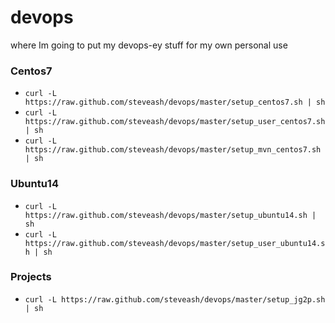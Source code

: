 # devops
where Im going to put my devops-ey stuff for my own personal use

### Centos7
* `curl -L https://raw.github.com/steveash/devops/master/setup_centos7.sh | sh`
* `curl -L https://raw.github.com/steveash/devops/master/setup_user_centos7.sh | sh`
* `curl -L https://raw.github.com/steveash/devops/master/setup_mvn_centos7.sh | sh`

### Ubuntu14
* `curl -L https://raw.github.com/steveash/devops/master/setup_ubuntu14.sh | sh`
* `curl -L https://raw.github.com/steveash/devops/master/setup_user_ubuntu14.sh | sh`

### Projects
* `curl -L https://raw.github.com/steveash/devops/master/setup_jg2p.sh | sh`
